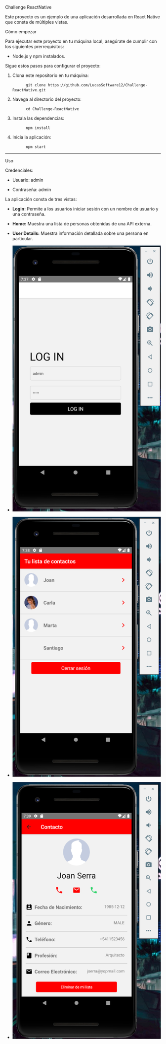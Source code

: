 

Challenge ReactNative

Este proyecto es un ejemplo de una aplicación desarrollada en React Native que consta de múltiples vistas.



Cómo empezar

Para ejecutar este proyecto en tu máquina local, asegúrate de cumplir con los siguientes prerrequisitos:

- Node.js y npm instalados.

Sigue estos pasos para configurar el proyecto:

1. Clona este repositorio en tu máquina:

             git clone https://github.com/LucasSoftware12/Challenge-ReactNative.git

2. Navega al directorio del proyecto:

             cd Challenge-ReactNative

3. Instala las dependencias:

             npm install

4. Inicia la aplicación:

             npm start

---

Uso

Credenciales: 

- Usuario: admin

- Contraseña: admin

La aplicación consta de tres vistas:

- **Login:** Permite a los usuarios iniciar sesión con un nombre de usuario y una contraseña.

- **Home:** Muestra una lista de personas obtenidas de una API externa.

- **User Details:** Muestra información detallada sobre una persona en particular.
- ![Texto alternativo](https://github.com/LucasSoftware12/Challenge-ReactNative/blob/main/images/Login.PNG)
- ![Texto alternativo](https://github.com/LucasSoftware12/Challenge-ReactNative/blob/main/images/Home.PNG)
- ![Texto alternativo](https://github.com/LucasSoftware12/Challenge-ReactNative/blob/main/images/UserDetails.PNG)
